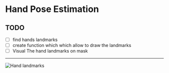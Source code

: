 # Hand Pose Estimation

## TODO

- [ ] find hands landmarks
- [ ] create function which which allow to draw the landmarks
- [ ] Visual The hand landmarks on mask

---

![Hand landmarks](https://google.github.io/mediapipe/images/mobile/hand_landmarks.png)